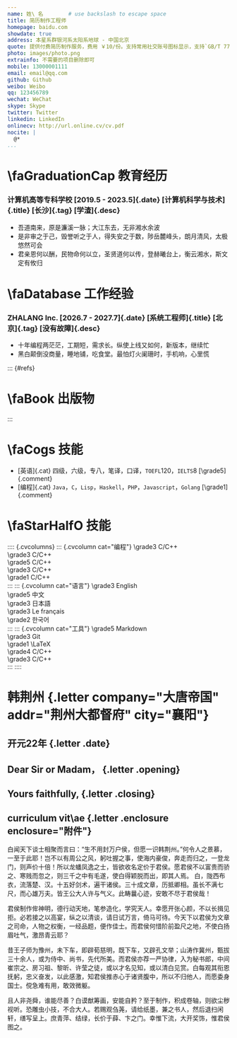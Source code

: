 ```yaml
---
name: 姓\ 名        # use backslash to escape space
title: 简历制作工程师
homepage: baidu.com
showdate: true
address: 本星系群银河系太阳系地球 - 中国北京
quote: 提供付费简历制作服务，费用 ￥10/份。支持常用社交账号图标显示，支持`GB/T 7714-2005`格式出版物列表，支持`Cover Letter`。欢迎微信（二维码）咨询
photo: images/photo.png
extrainfo: 不需要的项目删除即可
mobile: 13000001111
email: email@qq.com
github: Github
weibo: Weibo
qq: 123456789
wechat: WeChat
skype: Skype
twitter: Twitter
linkedin: LinkedIn
onlinecv: http://url.online.cv/cv.pdf
nocite: |
  @*
...
```



# \faGraduationCap 教育经历

### 计算机高等专科学校 [2019.5 - 2023.5]{.date} [计算机科学与技术]{.title} [长沙]{.tag} [学渣]{.desc}

- 吾道南来，原是濂溪一脉；大江东去，无非湘水余波
- 是非审之于己，毁誉听之于人，得失安之于数，陟岳麓峰头，朗月清风，太极悠然可会
- 君亲恩何以酬，民物命何以立，圣贤道何以传，登赫曦台上，衡云湘水，斯文定有攸归

# \faDatabase 工作经验

### ZHALANG Inc. [2026.7 - 2027.7]{.date} [系统工程师]{.title} [北京]{.tag} [没有故障]{.desc}

- 十年编程两茫茫，工期短，需求长。纵使上线又如何，新版本，继续忙
- 黑白颠倒没商量，睡地铺，吃食堂。最怕灯火阑珊时，手机响，心里慌

::: {#refs}
# \faBook 出版物
:::

# \faCogs 技能
	  
- [英语]{.cat} 四级，六级，专八，笔译，口译，`TOEFL`120，`IELTS`8 [\grade5]{.comment}
- [编程]{.cat} `Java`，`C`，`Lisp`，`Haskell`，`PHP`，`Javascript`，`Golang` [\grade1]{.comment}

# \faStarHalfO 技能

:::: {.cvcolumns}
::: {.cvcolumn cat="编程"}
\grade3 C/C++ \
\grade3 C/C++ \
\grade5 C/C++ \
\grade3 C/C++ \
\grade1 C/C++ \
:::
::: {.cvcolumn cat="语言"}
\grade3 English \
\grade5 中文 \
\grade3 日本語 \
\grade3 Le français \
\grade2 한국어 \
:::
::: {.cvcolumn cat="工具"}
\grade5 Markdown \
\grade3 Git \
\grade1 \LaTeX \
\grade4 C/C++ \
\grade3 C/C++ \
:::
::::


# 韩荆州 {.letter company="大唐帝国" addr="荆州大都督府" city="襄阳"}
## 开元22年 {.letter .date}
## Dear Sir or Madam， {.letter .opening}
## Yours faithfully, {.letter .closing}
## curriculum vit\ae {.letter .enclosure enclosure="附件"}



白闻天下谈士相聚而言曰：“生不用封万户侯，但愿一识韩荆州。”何令人之景慕，一至于此耶！岂不以有周公之风，躬吐握之事，使海内豪俊，奔走而归之，一登龙门，则声价十倍！所以龙蟠凤逸之士，皆欲收名定价于君侯。愿君侯不以富贵而骄之、寒贱而忽之，则三千之中有毛遂，使白得颖脱而出，即其人焉。
白，陇西布衣，流落楚、汉。十五好剑术，遍干诸侯。三十成文章，历抵卿相。虽长不满七尺，而心雄万夫。皆王公大人许与气义。此畴曩心迹，安敢不尽于君侯哉！


君侯制作侔神明，德行动天地，笔参造化，学究天人。幸愿开张心颜，不以长揖见拒。必若接之以高宴，纵之以清谈，请日试万言，倚马可待。今天下以君侯为文章之司命，人物之权衡，一经品题，便作佳士。而君侯何惜阶前盈尺之地，不使白扬眉吐气，激昂青云耶？


昔王子师为豫州，未下车，即辟荀慈明，既下车，又辟孔文举；山涛作冀州，甄拔三十余人，或为侍中、尚书，先代所美。而君侯亦荐一严协律，入为秘书郎，中间崔宗之、房习祖、黎昕、许莹之徒，或以才名见知，或以清白见赏。白每观其衔恩抚躬，忠义奋发，以此感激，知君侯推赤心于诸贤腹中，所以不归他人，而愿委身国士。傥急难有用，敢效微躯。


且人非尧舜，谁能尽善？白谟猷筹画，安能自矜？至于制作，积成卷轴，则欲尘秽视听。恐雕虫小技，不合大人。若赐观刍荛，请给纸墨，兼之书人，然后退扫闲轩，缮写呈上。庶青萍、结绿，长价于薛、卞之门。幸惟下流，大开奖饰，惟君侯图之。